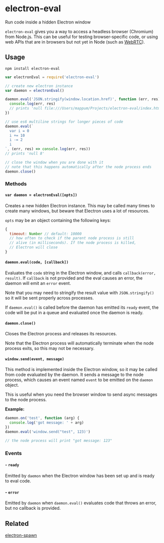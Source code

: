 # electron-eval

Run code inside a hidden Electron window

`electron-eval` gives you a way to access a headless browser (Chromium) from Node.js. This can be useful for testing browser-specific code, or using web APIs that are in browsers but not yet in Node (such as [WebRTC](https://github.com/mappum/electron-webrtc)).

## Usage

`npm install electron-eval`

```js
var electronEval = require('electron-eval')

// create new electron instance
var daemon = electronEval()

daemon.eval('JSON.stringify(window.location.href)', function (err, res) {
  console.log(err, res)
  // prints 'null file:///Users/mappum/Projects/electron-eval/index.html'
})

// use es6 multiline strings for longer pieces of code
daemon.eval(`
  var i = 0
  i += 10
  i -= 2
  i
`, (err, res) => console.log(err, res))
// prints 'null 8'

// close the window when you are done with it
// note that this happens automatically after the node process ends
daemon.close()
```

### Methods

#### `var daemon = electronEval([opts])`

Creates a new hidden Electron instance. This may be called many times to create many windows, but beware that Electron uses a lot of resources.

`opts` may be an object containing the following keys:
```js
{
  timeout: Number // default: 10000
  // how often to check if the parent node process is still
  // alive (in milliseconds). If the node process is killed,
  // Electron will close
}
```

#### `daemon.eval(code, [callback])`

Evaluates the `code` string in the Electron window, and calls   `callback(error, result)`. If `callback` is not provided and the eval causes an error, the daemon will emit an `error` event.

Note that you may need to stringify the result value with `JSON.stringify()` so it will be sent properly across processes.

If `daemon.eval()` is called before the daemon has emitted its `ready` event, the code will be put in a queue and evaluated once the daemon is ready.

#### `daemon.close()`

Closes the Electron process and releases its resources.

Note that the Electron process will automatically terminate when the node process exits, so this may not be necessary.

#### `window.send(event, message)`

This method is implemented inside the Electron window, so it may be called from code evaluated by the daemon. It sends a message to the node process, which causes an event named `event` to be emitted on the `daemon` object.

This is useful when you need the browser window to send async messages to the node process.

**Example:**
```js
daemon.on('test', function (arg) {
  console.log('got message: ' + arg)
})
daemon.eval('window.send("test", 123)')

// the node process will print "got message: 123"
```

### Events

#### - `ready`
Emitted by `daemon` when the Electron window has been set up and is ready to eval code.
#### - `error`
Emitted by `daemon` when `daemon.eval()` evaluates code that throws an error, but no callback is provided.

## Related

[electron-spawn](https://github.com/maxogden/electron-spawn)
